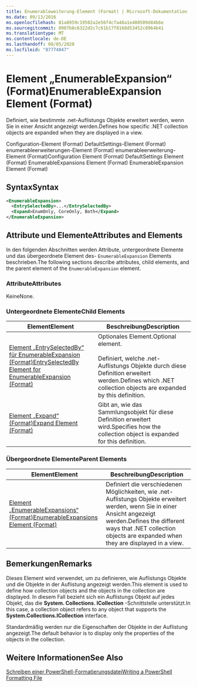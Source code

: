 ```yaml
---
title: Enumerableweiterung-Element (Format) | Microsoft-Dokumentation
ms.date: 09/13/2016
ms.openlocfilehash: 81a8959c19502a2e56f4cfa48a1e480509d84b6e
ms.sourcegitcommit: 0907b8c6322d2c7c61b17f8168d53452c8964b41
ms.translationtype: MT
ms.contentlocale: de-DE
ms.lasthandoff: 08/05/2020
ms.locfileid: "87774047"
---
```

# <a name="enumerableexpansion-element-format"></a><span data-ttu-id="433e7-102">Element „EnumerableExpansion“ (Format)</span><span class="sxs-lookup"><span data-stu-id="433e7-102">EnumerableExpansion Element (Format)</span></span>

<span data-ttu-id="433e7-103">Definiert, wie bestimmte .net-Auflistungs Objekte erweitert werden, wenn Sie in einer Ansicht angezeigt werden.</span><span class="sxs-lookup"><span data-stu-id="433e7-103">Defines how specific .NET collection objects are expanded when they are displayed in a view.</span></span>

<span data-ttu-id="433e7-104">Configuration-Element (Format) DefaultSettings-Element (Format) enumerableerweiterungen-Element (Format) enumerableerweiterung-Element (Format)</span><span class="sxs-lookup"><span data-stu-id="433e7-104">Configuration Element (Format) DefaultSettings Element (Format) EnumerableExpansions Element (Format) EnumerableExpansion Element (Format)</span></span>

## <a name="syntax"></a><span data-ttu-id="433e7-105">Syntax</span><span class="sxs-lookup"><span data-stu-id="433e7-105">Syntax</span></span>

```xml
<EnumerableExpansion>
  <EntrySelectedBy>...</EntrySelectedBy>
  <Expand>EnumOnly, CoreOnly, Both</Expand>
</EnumerableExpansion>
```

## <a name="attributes-and-elements"></a><span data-ttu-id="433e7-106">Attribute und Elemente</span><span class="sxs-lookup"><span data-stu-id="433e7-106">Attributes and Elements</span></span>

<span data-ttu-id="433e7-107">In den folgenden Abschnitten werden Attribute, untergeordnete Elemente und das übergeordnete Element des- `EnumerableExpansion` Elements beschrieben.</span><span class="sxs-lookup"><span data-stu-id="433e7-107">The following sections describe attributes, child elements, and the parent element of the `EnumerableExpansion` element.</span></span>

### <a name="attributes"></a><span data-ttu-id="433e7-108">Attribute</span><span class="sxs-lookup"><span data-stu-id="433e7-108">Attributes</span></span>

<span data-ttu-id="433e7-109">Keine</span><span class="sxs-lookup"><span data-stu-id="433e7-109">None.</span></span>

### <a name="child-elements"></a><span data-ttu-id="433e7-110">Untergeordnete Elemente</span><span class="sxs-lookup"><span data-stu-id="433e7-110">Child Elements</span></span>

|<span data-ttu-id="433e7-111">Element</span><span class="sxs-lookup"><span data-stu-id="433e7-111">Element</span></span>|<span data-ttu-id="433e7-112">Beschreibung</span><span class="sxs-lookup"><span data-stu-id="433e7-112">Description</span></span>|
|-------------|-----------------|
|[<span data-ttu-id="433e7-113">Element „EntrySelectedBy“ für EnumerableExpansion (Format)</span><span class="sxs-lookup"><span data-stu-id="433e7-113">EntrySelectedBy Element for EnumerableExpansion (Format)</span></span>](./entryselectedby-element-for-enumerableexpansion-format.md)|<span data-ttu-id="433e7-114">Optionales Element.</span><span class="sxs-lookup"><span data-stu-id="433e7-114">Optional element.</span></span><br /><br /> <span data-ttu-id="433e7-115">Definiert, welche .net-Auflistungs Objekte durch diese Definition erweitert werden.</span><span class="sxs-lookup"><span data-stu-id="433e7-115">Defines which .NET collection objects are expanded by this definition.</span></span>|
|[<span data-ttu-id="433e7-116">Element „Expand“ (Format)</span><span class="sxs-lookup"><span data-stu-id="433e7-116">Expand Element (Format)</span></span>](./expand-element-format.md)|<span data-ttu-id="433e7-117">Gibt an, wie das Sammlungsobjekt für diese Definition erweitert wird.</span><span class="sxs-lookup"><span data-stu-id="433e7-117">Specifies how the collection object is expanded for this definition.</span></span>|

### <a name="parent-elements"></a><span data-ttu-id="433e7-118">Übergeordnete Elemente</span><span class="sxs-lookup"><span data-stu-id="433e7-118">Parent Elements</span></span>

|<span data-ttu-id="433e7-119">Element</span><span class="sxs-lookup"><span data-stu-id="433e7-119">Element</span></span>|<span data-ttu-id="433e7-120">Beschreibung</span><span class="sxs-lookup"><span data-stu-id="433e7-120">Description</span></span>|
|-------------|-----------------|
|[<span data-ttu-id="433e7-121">Element „EnumerableExpansions“ (Format)</span><span class="sxs-lookup"><span data-stu-id="433e7-121">EnumerableExpansions Element (Format)</span></span>](./enumerableexpansions-element-format.md)|<span data-ttu-id="433e7-122">Definiert die verschiedenen Möglichkeiten, wie .net-Auflistungs Objekte erweitert werden, wenn Sie in einer Ansicht angezeigt werden.</span><span class="sxs-lookup"><span data-stu-id="433e7-122">Defines the different ways that .NET collection objects are expanded when they are displayed in a view.</span></span>|

## <a name="remarks"></a><span data-ttu-id="433e7-123">Bemerkungen</span><span class="sxs-lookup"><span data-stu-id="433e7-123">Remarks</span></span>

<span data-ttu-id="433e7-124">Dieses Element wird verwendet, um zu definieren, wie Auflistungs Objekte und die Objekte in der Auflistung angezeigt werden.</span><span class="sxs-lookup"><span data-stu-id="433e7-124">This element is used to define how collection objects and the objects in the collection are displayed.</span></span> <span data-ttu-id="433e7-125">In diesem Fall bezieht sich ein Auflistungs Objekt auf jedes Objekt, das die **System. Collections. ICollection** -Schnittstelle unterstützt.</span><span class="sxs-lookup"><span data-stu-id="433e7-125">In this case, a collection object refers to any object that supports the  **System.Collections.ICollection** interface.</span></span>

<span data-ttu-id="433e7-126">Standardmäßig werden nur die Eigenschaften der Objekte in der Auflistung angezeigt.</span><span class="sxs-lookup"><span data-stu-id="433e7-126">The default behavior is to display only the properties of the objects in the collection.</span></span>

## <a name="see-also"></a><span data-ttu-id="433e7-127">Weitere Informationen</span><span class="sxs-lookup"><span data-stu-id="433e7-127">See Also</span></span>

[<span data-ttu-id="433e7-128">Schreiben einer PowerShell-Formatierungsdatei</span><span class="sxs-lookup"><span data-stu-id="433e7-128">Writing a PowerShell Formatting File</span></span>](./writing-a-powershell-formatting-file.md)
